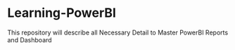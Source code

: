 # Learning-PowerBI
This repository will describe all Necessary Detail to Master PowerBI Reports and Dashboard
